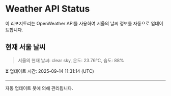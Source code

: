 
# Weather API Status

이 리포지토리는 OpenWeather API를 사용하여 서울의 날씨 정보를 자동으로 업데이트합니다.

## 현재 서울 날씨
> 서울의 현재 날씨: clear sky, 온도: 23.76°C, 습도: 88%

⏳ 업데이트 시간: 2025-09-14 11:31:14 (UTC)

---
자동 업데이트 봇에 의해 관리됩니다.
